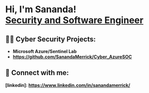 <h1>Hi, I'm Sananda! <br/><a href="https://www.linkedin.com/in/sanandamerrick/">Security and Software Engineer</a>
<h2>👨‍💻 Cyber Security Projects:</h2>

- <b>Microsoft Azure/Sentinel Lab</b>
- <b>https://github.com/SanandaMerrick/Cyber_AzureSOC</b>





<h2> 🤳 Connect with me:</h2>

<b>[linkedin]: https://www.linkedin.com/in/sanandamerrick/</b>
